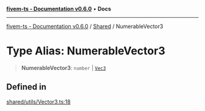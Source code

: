 [**fivem-ts - Documentation v0.6.0**](../../../README.md) • **Docs**

***

[fivem-ts - Documentation v0.6.0](../../../README.md) / [Shared](../README.md) / NumerableVector3

# Type Alias: NumerableVector3

> **NumerableVector3**: `number` \| [`Vec3`](../interfaces/Vec3.md)

## Defined in

[shared/utils/Vector3.ts:18](https://github.com/Purpose-Dev/fivem-ts/blob/main/src/shared/utils/Vector3.ts#L18)
